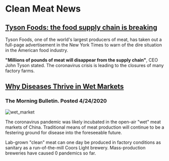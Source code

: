 # Clean Meat News

## **[Tyson Foods: the food supply chain is breaking](https://twitter.com/AnaSwanson/status/1254416173854228489)**

Tyson Foods, one of the world's largest producers of meat, has taken out a full-page advertisement in the New York Times to warn of the dire situation in the American food industry.

**"Millions of pounds of meat will disappear from the supply chain"**, CEO John Tyson stated. The coronavirus crisis is leading to the closures of many factory farms.

## **[Why Diseases Thrive in Wet Markets](https://www.themorningbulletin.com.au/news/why-diseases-thrive-in-wet-markets/3998069/)**

### The Morning Bulletin. Posted 4/24/2020
![wet_market](https://media.apnarm.net.au/media/images/2020/04/19/v3imagesbinb672536bb9f573c2b7740c5f4f899de6-jxxsmhqxq3tghrtz6u2_ct1880x930.jpg)

The coronavirus pandemic was likely incubated in the open-air "wet" meat markets of China. Traditional means of meat production will continue to be a festering ground for disease into the foreseeable future.

Lab-grown "clean" meat can one day be produced in factory conditions as sanitary as a run-of-the-mill Coors Light brewery. Mass-production breweries have caused 0 pandemics so far.

